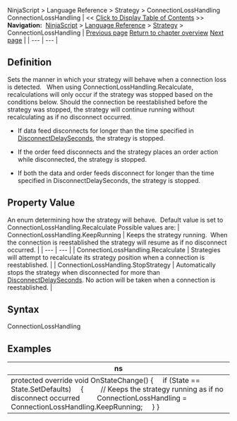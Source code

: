 ﻿
NinjaScript \> Language Reference \> Strategy \> ConnectionLossHandling
ConnectionLossHandling
| \<\< [Click to Display Table of Contents](connectionlosshandling.md) \>\> **Navigation:**     [NinjaScript](ninjascript-1.md) \> [Language Reference](language_reference_wip-1.md) \> [Strategy](strategy-1.md) \> ConnectionLossHandling | [Previous page](closestrategy-1.md) [Return to chapter overview](strategy-1.md) [Next page](daystoload-1.md) |
| --- | --- |
## Definition
Sets the manner in which your strategy will behave when a connection loss is detected.
 
When using ConnectionLossHandling.Recalculate, recalculations will only occur if the strategy was stopped based on the conditions below. Should the connection be reestablished before the strategy was stopped, the strategy will continue running without recalculating as if no disconnect occurred.
- If data feed disconnects for longer than the time specified in [DisconnectDelaySeconds](disconnectdelayseconds-1.md), the strategy is stopped.

- If the order feed disconnects and the strategy places an order action while disconnected, the strategy is stopped.

- If both the data and order feeds disconnect for longer than the time specified in DisconnectDelaySeconds, the strategy is stopped.

## Property Value
An enum determining how the strategy will behave.  Default value is set to ConnectionLossHandling.Recalculate Possible values are:
| ConnectionLossHandling.KeepRunning | Keeps the strategy running.  When the connection is reestablished the strategy will resume as if no disconnect occurred. |
| --- | --- |
| ConnectionLossHandling.Recalculate | Strategies will attempt to recalculate its strategy position when a connection is reestablished. |
| ConnectionLossHandling.StopStrategy | Automatically stops the strategy when disconnected for more than [DisconnectDelaySeconds](disconnectdelayseconds-1.md). No action will be taken when a connection is reestablished. |

## Syntax
ConnectionLossHandling
 
## 
## Examples
| ns |
| --- |
| protected override void OnStateChange()  {      if (State \=\= State.SetDefaults)      {          // Keeps the strategy running as if no disconnect occurred          ConnectionLossHandling \= ConnectionLossHandling.KeepRunning;      } } |

